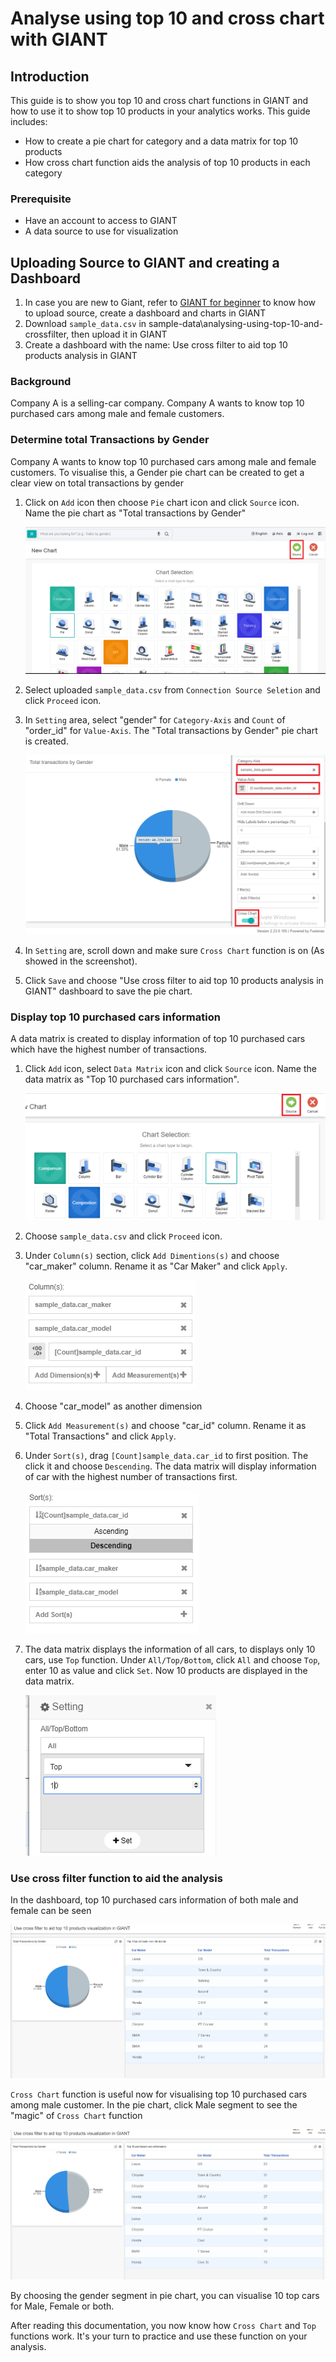 # Analyse using top 10 and cross chart with GIANT 

## Introduction
This guide is to show you top 10 and cross chart functions in GIANT and how to use it to show top 10 products in your analytics works. This guide includes:
- How to create a pie chart for category and a data matrix for top 10 products
- How cross chart function aids the analysis of top 10 products in each category

### Prerequisite
* Have an account to access to GIANT
* A data source to use for visualization

## Uploading Source to GIANT and creating a Dashboard
1. In case you are new to Giant, refer to [GIANT for beginner](https://github.com/fx-giant/giant-documentations/blob/master/giant/giant-for-beginner.md) to know how to upload source, create a dashboard and charts in GIANT
2. Download `sample_data.csv` in sample-data\analysing-using-top-10-and-crossfilter, then upload it in GIANT
3. Create a dashboard with the name: Use cross filter to aid top 10 products analysis in GIANT

### Background

Company A is a selling-car company. Company A wants to know top 10 purchased cars among male and female customers.

### Determine total Transactions by Gender

Company A wants to know top 10 purchased cars among male and female customers. To visualise this, a Gender pie chart can be created to get a clear view on total transactions by gender

1. Click on `Add` icon then choose `Pie` chart icon and click `Source` icon. Name the pie chart as "Total transactions by Gender"

    ![Select Chart](./images/analysing-using-top-10-and-crossfilter/1-selectPieChart.PNG)

2. Select uploaded `sample_data.csv` from `Connection Source Seletion` and click `Proceed` icon.
3. In `Setting` area, select "gender" for `Category-Axis` and `Count` of "order_id" for `Value-Axis`. The "Total transactions by Gender" pie chart is created.

    ![Create Pie Chart](./images/analysing-using-top-10-and-crossfilter/2-createPieChart.PNG)

4. In `Setting` are, scroll down and make sure `Cross Chart` function is on (As showed in the screenshot).
5. Click `Save` and choose "Use cross filter to aid top 10 products analysis in GIANT" dashboard to save the pie chart.

### Display top 10 purchased cars information

A data matrix is created to display information of top 10 purchased cars which have the highest number of transactions.

1. Click `Add` icon, select `Data Matrix` icon and click `Source` icon. Name the data matrix as "Top 10 purchased cars information".

    ![Create Data Matrix](./images/analysing-using-top-10-and-crossfilter/3-selectDataMatrix.PNG)

2. Choose `sample_data.csv` and click `Proceed` icon.
3. Under `Column(s)` section, click `Add Dimentions(s)` and choose "car_maker" column. Rename it as "Car Maker" and click `Apply`.

    ![Select features](./images/analysing-using-top-10-and-crossfilter/4-selectFeatures.PNG)

4. Choose "car_model" as another dimension
5. Click `Add Measurement(s)` and choose "car_id" column. Rename it as "Total Transactions" and click `Apply`.
6. Under `Sort(s)`, drag `[Count]sample_data.car_id` to first position. The click it and choose `Descending`. The data matrix will display information of car with the highest number of transactions first.

    ![Sort Descending](./images/analysing-using-top-10-and-crossfilter/5-sortDescending.PNG)

7. The data matrix displays the information of all cars, to displays only 10 cars, use `Top` function. Under `All/Top/Bottom`, click `All` and choose `Top`, enter 10 as value and click `Set`. Now 10 products are displayed in the data matrix. 

    ![Sort Descending](./images/analysing-using-top-10-and-crossfilter/6-chooseTop10.PNG)

### Use cross filter function to aid the analysis

In the dashboard, top 10 purchased cars information of both male and female can be seen 

![Top 10 All](./images/analysing-using-top-10-and-crossfilter/7-top10All.PNG)

`Cross Chart` function is useful now for visualising top 10 purchased cars among male customer. In the pie chart, click Male segment to see the "magic" of `Cross Chart` function

![Top 10 Male](./images/analysing-using-top-10-and-crossfilter/8-top10Male.PNG)

By choosing the gender segment in pie chart, you can visualise 10 top cars for Male, Female or both.

After reading this documentation, you now know how `Cross Chart` and `Top` functions work. It's your turn to practice and use these function on your analysis.